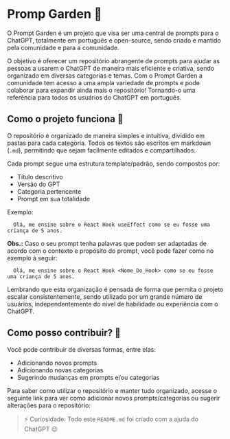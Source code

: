 # Promp Garden 🏡

O Prompt Garden é um projeto que visa ser uma central de prompts para o ChatGPT, totalmente em português e open-source, sendo criado e mantido pela comunidade e para a comunidade.

O objetivo é oferecer um repositório abrangente de prompts para ajudar as pessoas a usarem o ChatGPT de maneira mais eficiente e criativa, sendo organizado em diversas categorias e temas. Com o Prompt Garden a comunidade tem acesso a uma ampla variedade de prompts e pode colaborar para expandir ainda mais o repositório! Tornando-o uma referência para todos os usuários do ChatGPT em português.

## Como o projeto funciona 🤔

O repositório é organizado de maneira simples e intuitiva, dividido em pastas para cada categoria. Todos os textos são escritos em markdown (`.md`), permitindo que sejam facilmente editados e compartilhados.

Cada prompt segue uma estrutura template/padrão, sendo compostos por:

- Título descritivo
- Versão do GPT
- Categoria pertencente
- Prompt em sua totalidade

Exemplo:

```
  Olá, me ensine sobre o React Hook useEffect como se eu fosse uma criança de 5 anos.
```

**Obs.:** Caso o seu prompt tenha palavras que podem ser adaptadas de acordo com o contexto e propósito do prompt, você pode fazer como no exemplo à seguir:

```
  Olá, me ensine sobre o React Hook <Nome_Do_Hook> como se eu fosse uma criança de 5 anos.
```

Lembrando que esta organização é pensada de forma que permita o projeto escalar consistentemente, sendo utilizado por um grande número de usuários, independentemente do nível de habilidade ou experiência com o ChatGPT.

## Como posso contribuir? 🤝

Você pode contribuir de diversas formas, entre elas:

- Adicionando novos prompts
- Adicionando novas categorias
- Sugerindo mudanças em prompts e/ou categorias

Para saber como utilizar o repositório e manter tudo organizado, acesse o seguinte link para ver como adicionar novos prompts/categorias ou sugerir alterações para o repositório:



> ⚡ Curiosidade: Todo este `README.md` foi criado com a ajuda do ChatGPT 😉